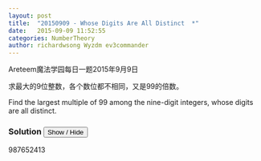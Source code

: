 ```yaml
---
layout: post
title:  "20150909 - Whose Digits Are All Distinct  *"
date:   2015-09-09 11:52:55
categories: NumberTheory
author: richardwsong Wyzdm ev3commander
---
```



Areteem魔法学园每日一题2015年9月9日
<br>
<problem>
<p>	
求最大的9位整数，各个数位都不相同，又是99的倍数。
</P>
<p>
Find the largest multiple of 99 among the nine-digit integers, whose digits are all distinct.
</p>
</problem>



### Solution <button>Show / Hide</button>


<solution>

987652413

</solution>
